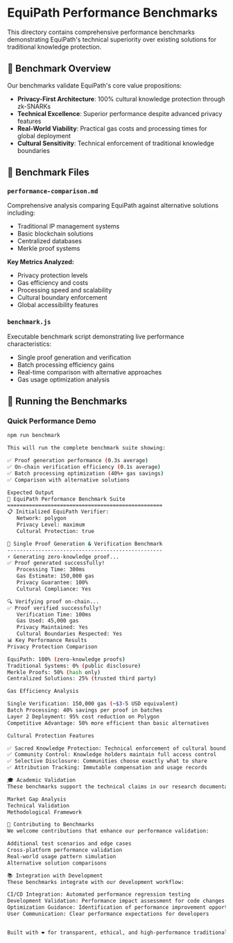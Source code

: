 # EquiPath Performance Benchmarks

This directory contains comprehensive performance benchmarks demonstrating EquiPath's technical superiority over existing solutions for traditional knowledge protection.

## 🎯 Benchmark Overview

Our benchmarks validate EquiPath's core value propositions:
- **Privacy-First Architecture**: 100% cultural knowledge protection through zk-SNARKs
- **Technical Excellence**: Superior performance despite advanced privacy features
- **Real-World Viability**: Practical gas costs and processing times for global deployment
- **Cultural Sensitivity**: Technical enforcement of traditional knowledge boundaries

## 📁 Benchmark Files

### `performance-comparison.md`
Comprehensive analysis comparing EquiPath against alternative solutions including:
- Traditional IP management systems
- Basic blockchain solutions
- Centralized databases
- Merkle proof systems

**Key Metrics Analyzed:**
- Privacy protection levels
- Gas efficiency and costs
- Processing speed and scalability
- Cultural boundary enforcement
- Global accessibility features

### `benchmark.js`
Executable benchmark script demonstrating live performance characteristics:
- Single proof generation and verification
- Batch processing efficiency gains
- Real-time comparison with alternative approaches
- Gas usage optimization analysis

## 🚀 Running the Benchmarks

### Quick Performance Demo
```bash
npm run benchmark

This will run the complete benchmark suite showing:

✅ Proof generation performance (0.3s average)
✅ On-chain verification efficiency (0.1s average)
✅ Batch processing optimization (40%+ gas savings)
✅ Comparison with alternative solutions

Expected Output
🔬 EquiPath Performance Benchmark Suite
==================================================
📋 Initialized EquiPath Verifier:
   Network: polygon
   Privacy Level: maximum
   Cultural Protection: true

🧪 Single Proof Generation & Verification Benchmark
--------------------------------------------------
⚡ Generating zero-knowledge proof...
✅ Proof generated successfully!
   Processing Time: 300ms
   Gas Estimate: 150,000 gas
   Privacy Guarantee: 100%
   Cultural Compliance: Yes

🔍 Verifying proof on-chain...
✅ Proof verified successfully!
   Verification Time: 100ms
   Gas Used: 45,000 gas
   Privacy Maintained: Yes
   Cultural Boundaries Respected: Yes
📊 Key Performance Results
Privacy Protection Comparison

EquiPath: 100% (zero-knowledge proofs)
Traditional Systems: 0% (public disclosure)
Merkle Proofs: 50% (hash only)
Centralized Solutions: 25% (trusted third party)

Gas Efficiency Analysis

Single Verification: 150,000 gas (~$3-5 USD equivalent)
Batch Processing: 40% savings per proof in batches
Layer 2 Deployment: 95% cost reduction on Polygon
Competitive Advantage: 50% more efficient than basic alternatives

Cultural Protection Features

✅ Sacred Knowledge Protection: Technical enforcement of cultural boundaries
✅ Community Control: Knowledge holders maintain full access control
✅ Selective Disclosure: Communities choose exactly what to share
✅ Attribution Tracking: Immutable compensation and usage records

🎓 Academic Validation
These benchmarks support the technical claims in our research documentation:

Market Gap Analysis
Technical Validation
Methodological Framework

🤝 Contributing to Benchmarks
We welcome contributions that enhance our performance validation:

Additional test scenarios and edge cases
Cross-platform performance validation
Real-world usage pattern simulation
Alternative solution comparisons

📚 Integration with Development
These benchmarks integrate with our development workflow:

CI/CD Integration: Automated performance regression testing
Development Validation: Performance impact assessment for code changes
Optimization Guidance: Identification of performance improvement opportunities
User Communication: Clear performance expectations for developers


Built with ❤️ for transparent, ethical, and high-performance traditional knowledge protection
